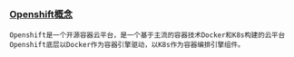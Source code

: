 ### [Openshift概念](https://www.jianshu.com/p/a4712351142d)

    Openshift是一个开源容器云平台，是一个基于主流的容器技术Docker和K8s构建的云平台
    Openshift底层以Docker作为容器引擎驱动，以K8s作为容器编排引擎组件。
